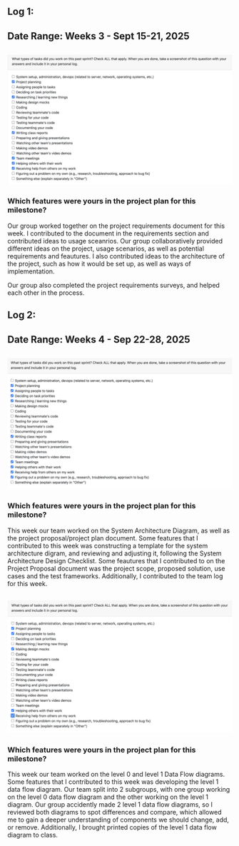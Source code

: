 ## Log 1:
## Date Range: Weeks 3 - Sept 15-21, 2025

## ![week 1 features](499-week1-log.png)

### Which features were yours in the project plan for this milestone?

Our group worked together on the project requirements document for this week. I contributed to the document in the requirements section and contributed ideas to usage sceanrios. Our group collaboratively provided different ideas on the project, usage scenarios, as well as potential requirements and feautures. I also contributed ideas to the architecture of the project, such as how it would be set up, as well as ways of implementation.

Our group also completed the project requirements surveys, and helped each other in the process.

## Log 2:
## Date Range: Weeks 4 - Sep 22-28, 2025

## ![week 2 features](499-week2-log.png)

### Which features were yours in the project plan for this milestone?

This week our team worked on the System Architecture Diagram, as well as the project proposal/project plan document. Some features that I contributed to this week was constructing a template for the system architecture digram, and reviewing and adjusting it, following the System Architecture Design Checklist. Some feautures that I contributed to on the Project Proposal document was the project scope, proposed solution, use cases and the test frameworks. Additionally, I contributed to the team log for this week.

## ![week 3 features](499-week3-log.png)

### Which features were yours in the project plan for this milestone?

This week our team worked on the level 0 and level 1 Data Flow diagrams. Some features that I contributed to this week was developing the level 1 data flow diagram. Our team split into 2 subgroups, with one group working on the level 0 data flow diagram and the other working on the level 1 diagram. Our group accidently made 2 level 1 data flow diagrams, so I reviewed both diagrams to spot differences and compare, which allowed me to gain a deeper understanding of components we should change, add, or remove. Additionally, I brought printed copies of the level 1 data flow diagram to class.